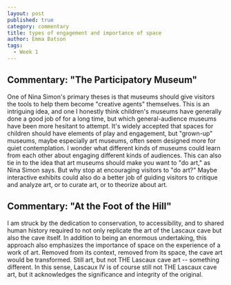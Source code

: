 ```yaml
---
layout: post
published: true
category: commentary
title: types of engagement and importance of space
author: Emma Batson
tags:
  - Week 1
---
```

## Commentary: "The Participatory Museum"

One of Nina Simon's primary theses is that museums should give visitors the tools to help them become "creative agents" themselves. This is an intriguing idea, and one I honestly think children's museums have generally done a good job of for a long time, but which general-audience museums have been more hesitant to attempt. It's widely accepted that spaces for children should have elements of play and engagement, but "grown-up" museums, maybe especially art museums, often seem designed more for quiet contemplation. I wonder what different kinds of museums could learn from each other about engaging different kinds of audiences. This can also tie in to the idea that art museums should make you want to "do art," as Nina Simon says. But why stop at encouraging visitors to "do art?" Maybe interactive exhibits could also do a better job of guiding visitors to critique and analyze art, or to curate art, or to theorize about art. 

## Commentary: "At the Foot of the Hill"

I am struck by the dedication to conservation, to accessibility, and to shared human history required to not only replicate the art of the Lascaux cave but also the cave itself. In addition to being an enormous undertaking, this approach also emphasizes the importance of space on the experience of a work of art. Removed from its context, removed from its space, the cave art would be transformed. Still art, but not THE Lascaux cave art -- something different. In this sense, Lascaux IV is of course still not THE Lascaux cave art, but it acknowledges the significance and integrity of the original.